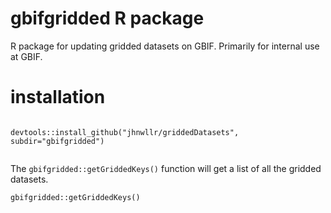 # gbifgridded R package

R package for updating gridded datasets on GBIF. Primarily for internal use at GBIF.   

# installation 

```

devtools::install_github("jhnwllr/griddedDatasets", subdir="gbifgridded")


```

The `gbifgridded::getGriddedKeys()` function will get a list of all the gridded datasets. 

```
gbifgridded::getGriddedKeys()

```

